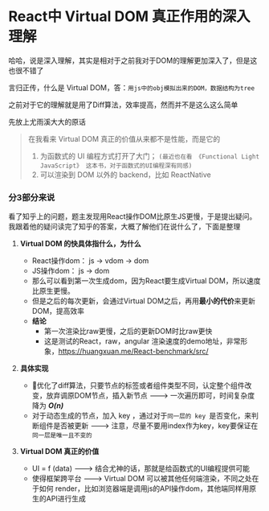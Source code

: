 # React中 Virtual DOM 真正作用的深入理解

哈哈，说是深入理解，其实是相对于之前我对于DOM的理解更加深入了，但是这也很不错了

言归正传，什么是 Virtual DOM，答：`用js中的obj模拟出来的DOM，数据结构为tree`

之前对于它的理解就是用了Diff算法，效率提高，然而并不是这么这么简单

先放上尤雨溪大大的原话  
> 在我看来 Virtual DOM 真正的价值从来都不是性能，而是它的
> 1) 为函数式的 UI 编程方式打开了大门；   `(最近也在看 《Functional Light JavaScript》 这本书，对于函数式的UI编程深有同感)`
> 2) 可以渲染到 DOM 以外的 backend，比如 ReactNative

### 分3部分来说
看了知乎上的问题，题主发现用React操作DOM比原生JS更慢，于是提出疑问。我跟着他的疑问读完了知乎的答案，大概了解他们在说什么了，下面是整理

1. **Virtual DOM 的快具体指什么，为什么**
    -   React操作dom： js -> vdom -> dom
    -   JS操作dom： js -> dom
    -   那么可以看到第一次生成dom，因为React要生成Virtual DOM，所以速度比原生更慢。
    -   但是之后的每次更新，会通过Virtual DOM之后，再用**最小的代价**来更新 DOM，提高效率
    -   **结论**
        -   第一次渲染比raw更慢，之后的更新DOM时比raw更快
        -   这是测试的React，raw，angular 渲染速度的demo地址，非常形象，https://huangxuan.me/React-benchmark/src/

2. **具体实现**
   -  优化了diff算法，只要节点的标签或者组件类型不同，认定整个组件改变，放弃调原DOM节点，插入新节点 ---> 一次遍历即可，时间复杂度降为 ***O(n)***
   -  对于动态生成的节点，加入 key ，通过对于`同一层的 key `是否变化，来判断组件是否被更新 ---> 注意，尽量不要用index作为key，key要保证在`同一层是唯一且不变的`


3. **Virtual DOM 真正的价值**
   -  UI = f (data) ---> 结合尤神的话，那就是给函数式的UI编程提供可能 
   -  使得框架跨平台 ---> Virtual DOM 可以被其他任何端渲染，不同之处在于如何 render，比如浏览器端是调用js的API操作dom，其他端同样用原生的API进行生成